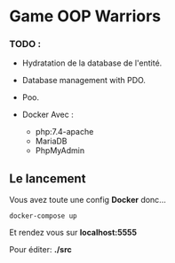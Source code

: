 # Game OOP Warriors
### TODO : 
- Hydratation de la database de l'entité.
- Database management with PDO.
- Poo.
- Docker
    Avec :

    -   php:7.4-apache
    -   MariaDB
    -   PhpMyAdmin

## Le lancement

Vous avez toute une config **Docker** donc...

```
docker-compose up
```

Et rendez vous sur **localhost:5555**

Pour éditer: **./src**

